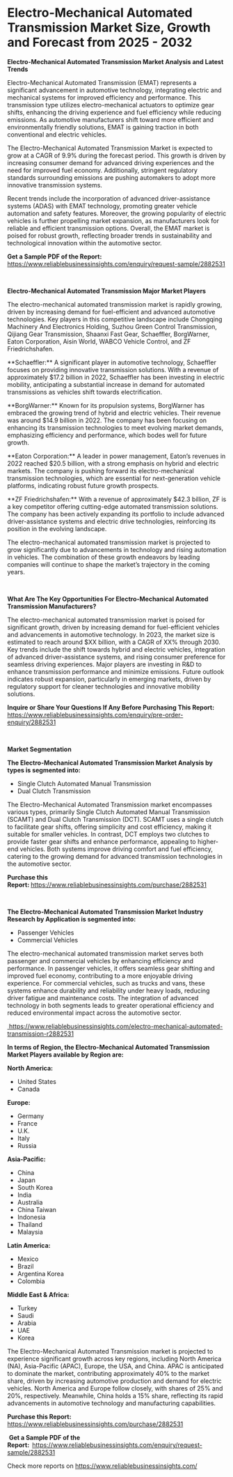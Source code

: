 <p><h1>Electro-Mechanical Automated Transmission Market Size, Growth and Forecast from 2025 - 2032</h1></p><p><strong>Electro-Mechanical Automated Transmission Market Analysis and Latest Trends</strong></p>
<p><p>Electro-Mechanical Automated Transmission (EMAT) represents a significant advancement in automotive technology, integrating electric and mechanical systems for improved efficiency and performance. This transmission type utilizes electro-mechanical actuators to optimize gear shifts, enhancing the driving experience and fuel efficiency while reducing emissions. As automotive manufacturers shift toward more efficient and environmentally friendly solutions, EMAT is gaining traction in both conventional and electric vehicles.</p><p>The Electro-Mechanical Automated Transmission Market is expected to grow at a CAGR of 9.9% during the forecast period. This growth is driven by increasing consumer demand for advanced driving experiences and the need for improved fuel economy. Additionally, stringent regulatory standards surrounding emissions are pushing automakers to adopt more innovative transmission systems. </p><p>Recent trends include the incorporation of advanced driver-assistance systems (ADAS) with EMAT technology, promoting greater vehicle automation and safety features. Moreover, the growing popularity of electric vehicles is further propelling market expansion, as manufacturers look for reliable and efficient transmission options. Overall, the EMAT market is poised for robust growth, reflecting broader trends in sustainability and technological innovation within the automotive sector.</p></p>
<p><strong>Get a Sample PDF of the Report:&nbsp;</strong> <a href="https://www.reliablebusinessinsights.com/enquiry/request-sample/2882531?utm_campaign=2208&utm_medium=2&utm_source=Github&utm_content=ia&utm_term=13032025&utm_id=electro-mechanical-automated-transmission">https://www.reliablebusinessinsights.com/enquiry/request-sample/2882531</a></p>
<p>&nbsp;</p>
<p><strong>Electro-Mechanical Automated Transmission Major Market Players</strong></p>
<p><p>The electro-mechanical automated transmission market is rapidly growing, driven by increasing demand for fuel-efficient and advanced automotive technologies. Key players in this competitive landscape include Chongqing Machinery And Electronics Holding, Suzhou Green Control Transmission, Qijiang Gear Transmission, Shaanxi Fast Gear, Schaeffler, BorgWarner, Eaton Corporation, Aisin World, WABCO Vehicle Control, and ZF Friedrichshafen.</p><p>**Schaeffler:** A significant player in automotive technology, Schaeffler focuses on providing innovative transmission solutions. With a revenue of approximately $17.2 billion in 2022, Schaeffler has been investing in electric mobility, anticipating a substantial increase in demand for automated transmissions as vehicles shift towards electrification.</p><p>**BorgWarner:** Known for its propulsion systems, BorgWarner has embraced the growing trend of hybrid and electric vehicles. Their revenue was around $14.9 billion in 2022. The company has been focusing on enhancing its transmission technologies to meet evolving market demands, emphasizing efficiency and performance, which bodes well for future growth.</p><p>**Eaton Corporation:** A leader in power management, Eaton’s revenues in 2022 reached $20.5 billion, with a strong emphasis on hybrid and electric markets. The company is pushing forward its electro-mechanical transmission technologies, which are essential for next-generation vehicle platforms, indicating robust future growth prospects.</p><p>**ZF Friedrichshafen:** With a revenue of approximately $42.3 billion, ZF is a key competitor offering cutting-edge automated transmission solutions. The company has been actively expanding its portfolio to include advanced driver-assistance systems and electric drive technologies, reinforcing its position in the evolving landscape.</p><p>The electro-mechanical automated transmission market is projected to grow significantly due to advancements in technology and rising automation in vehicles. The combination of these growth endeavors by leading companies will continue to shape the market’s trajectory in the coming years.</p></p>
<p>&nbsp;</p>
<p><strong>What Are The Key Opportunities For Electro-Mechanical Automated Transmission Manufacturers?</strong></p>
<p><p>The electro-mechanical automated transmission market is poised for significant growth, driven by increasing demand for fuel-efficient vehicles and advancements in automotive technology. In 2023, the market size is estimated to reach around $XX billion, with a CAGR of XX% through 2030. Key trends include the shift towards hybrid and electric vehicles, integration of advanced driver-assistance systems, and rising consumer preference for seamless driving experiences. Major players are investing in R&D to enhance transmission performance and minimize emissions. Future outlook indicates robust expansion, particularly in emerging markets, driven by regulatory support for cleaner technologies and innovative mobility solutions.</p></p>
<p><strong>Inquire or Share Your Questions If Any Before Purchasing This Report:</strong> <a href="https://www.reliablebusinessinsights.com/enquiry/pre-order-enquiry/2882531?utm_campaign=2208&utm_medium=2&utm_source=Github&utm_content=ia&utm_term=13032025&utm_id=electro-mechanical-automated-transmission">https://www.reliablebusinessinsights.com/enquiry/pre-order-enquiry/2882531</a></p>
<p>&nbsp;</p>
<p><strong>Market Segmentation</strong></p>
<p><strong>The Electro-Mechanical Automated Transmission Market Analysis by types is segmented into:</strong></p>
<p><ul><li>Single Clutch Automated Manual Transmission</li><li>Dual Clutch Transmission</li></ul></p>
<p><p>The Electro-Mechanical Automated Transmission market encompasses various types, primarily Single Clutch Automated Manual Transmission (SCAMT) and Dual Clutch Transmission (DCT). SCAMT uses a single clutch to facilitate gear shifts, offering simplicity and cost efficiency, making it suitable for smaller vehicles. In contrast, DCT employs two clutches to provide faster gear shifts and enhance performance, appealing to higher-end vehicles. Both systems improve driving comfort and fuel efficiency, catering to the growing demand for advanced transmission technologies in the automotive sector.</p></p>
<p><strong>Purchase this Report:&nbsp;</strong><a href="https://www.reliablebusinessinsights.com/purchase/2882531?utm_campaign=2208&utm_medium=2&utm_source=Github&utm_content=ia&utm_term=13032025&utm_id=electro-mechanical-automated-transmission">https://www.reliablebusinessinsights.com/purchase/2882531</a></p>
<p>&nbsp;</p>
<p><strong>The Electro-Mechanical Automated Transmission Market Industry Research by Application is segmented into:</strong></p>
<p><ul><li>Passenger Vehicles</li><li>Commercial Vehicles</li></ul></p>
<p><p>The electro-mechanical automated transmission market serves both passenger and commercial vehicles by enhancing efficiency and performance. In passenger vehicles, it offers seamless gear shifting and improved fuel economy, contributing to a more enjoyable driving experience. For commercial vehicles, such as trucks and vans, these systems enhance durability and reliability under heavy loads, reducing driver fatigue and maintenance costs. The integration of advanced technology in both segments leads to greater operational efficiency and reduced environmental impact across the automotive sector.</p></p>
<p><a href="https://www.reliablebusinessinsights.com/electro-mechanical-automated-transmission-r2882531?utm_campaign=2208&utm_medium=2&utm_source=Github&utm_content=ia&utm_term=13032025&utm_id=electro-mechanical-automated-transmission">&nbsp;https://www.reliablebusinessinsights.com/electro-mechanical-automated-transmission-r2882531</a></p>
<p><strong>In terms of Region, the Electro-Mechanical Automated Transmission Market Players available by Region are:</strong></p>
<p>
    <p> <strong> North America: </strong>
        <ul>
            <li>United States</li>
            <li>Canada</li>
        </ul>
        </p> 
    <p> <strong> Europe: </strong>
        <ul>
            <li>Germany</li>
            <li>France</li>
            <li>U.K.</li>
            <li>Italy</li>
            <li>Russia</li>
        </ul>
        </p> 
    <p> <strong> Asia-Pacific: </strong>
        <ul>
            <li>China</li>
            <li>Japan</li>
            <li>South Korea</li>
            <li>India</li>
            <li>Australia</li>
            <li>China Taiwan</li>
            <li>Indonesia</li>
            <li>Thailand</li>
            <li>Malaysia</li>
        </ul>
        </p> 
    <p> <strong> Latin America: </strong>
        <ul>
            <li>Mexico</li>
            <li>Brazil</li>
            <li>Argentina Korea</li>
            <li>Colombia</li>
        </ul>
        </p> 
    <p> <strong> Middle East & Africa: </strong>
        <ul>
            <li>Turkey</li>
            <li>Saudi</li>
            <li>Arabia</li>
            <li>UAE</li>
            <li>Korea</li>
        </ul>
    </p>
    </p>
<p><p>The Electro-Mechanical Automated Transmission market is projected to experience significant growth across key regions, including North America (NA), Asia-Pacific (APAC), Europe, the USA, and China. APAC is anticipated to dominate the market, contributing approximately 40% to the market share, driven by increasing automotive production and demand for electric vehicles. North America and Europe follow closely, with shares of 25% and 20%, respectively. Meanwhile, China holds a 15% share, reflecting its rapid advancements in automotive technology and manufacturing capabilities.</p></p>
<p><strong>Purchase this Report: </strong><a href="https://www.reliablebusinessinsights.com/purchase/2882531?utm_campaign=2208&utm_medium=2&utm_source=Github&utm_content=ia&utm_term=13032025&utm_id=electro-mechanical-automated-transmission">https://www.reliablebusinessinsights.com/purchase/2882531</a></p>
<p>&nbsp;<strong>Get a Sample PDF of the Report:&nbsp;&nbsp;</strong><a href="https://www.reliablebusinessinsights.com/enquiry/request-sample/2882531?utm_campaign=2208&utm_medium=2&utm_source=Github&utm_content=ia&utm_term=13032025&utm_id=electro-mechanical-automated-transmission">https://www.reliablebusinessinsights.com/enquiry/request-sample/2882531</a></p>
<p><strong></strong></p>
<p>Check more reports on <a href="https://www.reliablebusinessinsights.com/?utm_campaign=2208&utm_medium=2&utm_source=Github&utm_content=ia&utm_term=13032025&utm_id=electro-mechanical-automated-transmission">https://www.reliablebusinessinsights.com/</a></p>